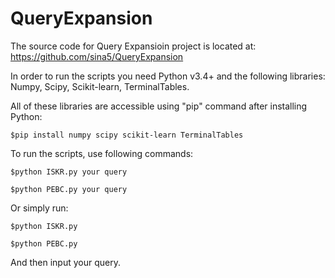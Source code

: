 # QueryExpansion

The source code for Query Expansioin project is located at: https://github.com/sina5/QueryExpansion

In order to run the scripts you need Python v3.4+ and the following libraries: Numpy, Scipy, Scikit-learn, TerminalTables.

All of these libraries are accessible using "pip" command after installing Python: 

    $pip install numpy scipy scikit-learn TerminalTables

To run the scripts, use following commands: 

    $python ISKR.py your query 
    
    $python PEBC.py your query

Or simply run: 

    $python ISKR.py 
    
    $python PEBC.py 

And then input your query.
